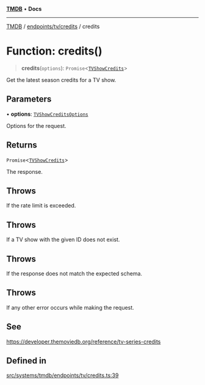[**TMDB**](../../../../README.md) • **Docs**

***

[TMDB](../../../../README.md) / [endpoints/tv/credits](../README.md) / credits

# Function: credits()

> **credits**(`options`): `Promise`\<[`TVShowCredits`](../../../../structs/Schemas/type-aliases/TVShowCredits.md)\>

Get the latest season credits for a TV show.

## Parameters

• **options**: [`TVShowCreditsOptions`](../type-aliases/TVShowCreditsOptions.md)

Options for the request.

## Returns

`Promise`\<[`TVShowCredits`](../../../../structs/Schemas/type-aliases/TVShowCredits.md)\>

The response.

## Throws

If the rate limit is exceeded.

## Throws

If a TV show with the given ID does not exist.

## Throws

If the response does not match the expected schema.

## Throws

If any other error occurs while making the request.

## See

https://developer.themoviedb.org/reference/tv-series-credits

## Defined in

[src/systems/tmdb/endpoints/tv/credits.ts:39](https://github.com/Norviah/media-hub/blob/e3dc67aa1738d9ad44e6a4419ef7e26de86e1452/src/systems/tmdb/endpoints/tv/credits.ts#L39)
